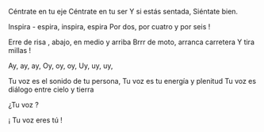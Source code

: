 Céntrate en tu eje
Céntrate en tu ser
Y si estás sentada,
Siéntate bien.

Inspira - espira, inspira, espira
Por dos, por cuatro y por seis !

Erre de risa , abajo, en medio y arriba
Brrr de moto, arranca carretera
Y tira millas !

Ay, ay, ay, 
Oy, oy, oy,
Uy, uy, uy,

Tu voz es el sonido de tu persona, 
Tu voz es tu energía y plenitud 
Tu voz  es  diálogo entre cielo y tierra

¿Tu voz ?

¡ Tu voz eres tú !

